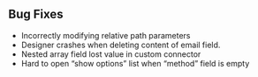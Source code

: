 ## Bug Fixes
* Incorrectly modifying relative path parameters
* Designer crashes when deleting content of email field.
* Nested array field lost value in custom connector
* Hard to open “show options” list when “method” field is empty

